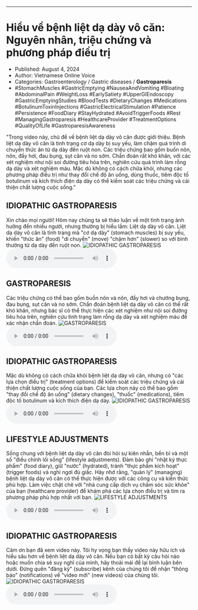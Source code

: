 
---

# Hiểu về bệnh liệt dạ dày vô căn: Nguyên nhân, triệu chứng và phương pháp điều trị

- Published: August 4, 2024
- Author: Vietnamese Online Voice
- Categories: Gastroenterology / Gastric diseases / **Gastroparesis**
- #StomachMuscles #GastricEmptying #NauseaAndVomiting #Bloating #AbdominalPain #WeightLoss #EarlySatiety #UpperGIEndoscopy #GastricEmptyingStudies #BloodTests #DietaryChanges #Medications #BotulinumToxinInjections #GastricElectricalStimulation #Patience #Persistence #FoodDiary #StayHydrated #AvoidTriggerFoods #Rest #ManagingGastroparesis #HealthcareProvider #TreatmentOptions #QualityOfLife #GastroparesisAwareness

"Trong video này, chủ đề về bệnh liệt dạ dày vô căn được giới thiệu. Bệnh liệt dạ dày vô căn là tình trạng cơ dạ dày bị suy yếu, làm chậm quá trình di chuyển thức ăn từ dạ dày đến ruột non. Các triệu chứng bao gồm buồn nôn, nôn, đầy hơi, đau bụng, sụt cân và no sớm. Chẩn đoán rất khó khăn, với các xét nghiệm như nội soi đường tiêu hóa trên, nghiên cứu quá trình làm rỗng dạ dày và xét nghiệm máu. Mặc dù không có cách chữa khỏi, nhưng các phương pháp điều trị như thay đổi chế độ ăn uống, dùng thuốc, tiêm độc tố botulinum và kích thích điện dạ dày có thể kiểm soát các triệu chứng và cải thiện chất lượng cuộc sống."


## IDIOPATHIC GASTROPARESIS

Xin chào mọi người! Hôm nay chúng ta sẽ thảo luận về một tình trạng ảnh hưởng đến nhiều người, nhưng thường bị hiểu lầm: Liệt dạ dày vô căn. Liệt dạ dày vô căn là tình trạng mà "cơ dạ dày" (stomach muscles) bị suy yếu, khiến "thức ăn" (food) "di chuyển" (move) "chậm hơn" (slower) so với bình thường từ dạ dày đến ruột non.
![IDIOPATHIC GASTROPARESIS](https://http-archiver-apis-production-80.schnworks.com/storage/images/transitions/2024-08-04/transition-27868072921-Montserrat-Bold-303F9F.jpg)
<audio controls>
    <source src="https://http-archiver-apis-production-80.schnworks.com/storage/storage/audio/file-26948674905.mp3" type="audio/mpeg">
</audio>



## GASTROPARESIS

Các triệu chứng có thể bao gồm buồn nôn và nôn, đầy hơi và chướng bụng, đau bụng, sụt cân và no sớm. Chẩn đoán bệnh liệt dạ dày vô căn có thể rất khó khăn, nhưng bác sĩ có thể thực hiện các xét nghiệm như nội soi đường tiêu hóa trên, nghiên cứu tình trạng làm rỗng dạ dày và xét nghiệm máu để xác nhận chẩn đoán.
![GASTROPARESIS](https://http-archiver-apis-production-80.schnworks.com/storage/images/transitions/2024-08-04/transition-23001965423-Montserrat-Regular-004895.jpg)
<audio controls>
    <source src="https://http-archiver-apis-production-80.schnworks.com/storage/storage/audio/file-9436884820.mp3" type="audio/mpeg">
</audio>



## IDIOPATHIC GASTROPARESIS

Mặc dù không có cách chữa khỏi bệnh liệt dạ dày vô căn, nhưng có "các lựa chọn điều trị" (treatment options) để kiểm soát các triệu chứng và cải thiện chất lượng cuộc sống của bạn. Các lựa chọn này có thể bao gồm "thay đổi chế độ ăn uống" (dietary changes), "thuốc" (medications), tiêm độc tố botulinum và kích thích điện dạ dày.
![IDIOPATHIC GASTROPARESIS](https://http-archiver-apis-production-80.schnworks.com/storage/images/transitions/2024-08-04/transition-21467198592-Montserrat-Bold-9C27B0.jpg)
<audio controls>
    <source src="https://http-archiver-apis-production-80.schnworks.com/storage/storage/audio/file-5703383215.mp3" type="audio/mpeg">
</audio>



## LIFESTYLE ADJUSTMENTS

Sống chung với bệnh liệt dạ dày vô căn đòi hỏi sự kiên nhẫn, bền bỉ và một số "điều chỉnh lối sống" (lifestyle adjustments). Đảm bảo ghi "nhật ký thực phẩm" (food diary), giữ "nước" (hydrated), tránh "thực phẩm kích hoạt" (trigger foods) và nghỉ ngơi đủ giấc. Hãy nhớ rằng, "quản lý" (managing) bệnh liệt dạ dày vô căn có thể thực hiện được với các công cụ và kiến ​​thức phù hợp. Làm việc chặt chẽ với "nhà cung cấp dịch vụ chăm sóc sức khỏe" của bạn (healthcare provider) để khám phá các lựa chọn điều trị và tìm ra phương pháp phù hợp nhất với bạn.
![LIFESTYLE ADJUSTMENTS](https://http-archiver-apis-production-80.schnworks.com/storage/images/transitions/2024-08-04/transition--63004608028-Montserrat-Bold-004895.jpg)
<audio controls>
    <source src="https://http-archiver-apis-production-80.schnworks.com/storage/storage/audio/file-9157931116.mp3" type="audio/mpeg">
</audio>



## IDIOPATHIC GASTROPARESIS

Cảm ơn bạn đã xem video này. Tôi hy vọng bạn thấy video này hữu ích và hiểu sâu hơn về bệnh liệt dạ dày vô căn. Nếu bạn có bất kỳ câu hỏi nào hoặc muốn chia sẻ suy nghĩ của mình, hãy thoải mái để lại bình luận bên dưới. Đừng quên "đăng ký" (subscribe) kênh của chúng tôi để nhận "thông báo" (notifications) về "video mới" (new videos) của chúng tôi.
![IDIOPATHIC GASTROPARESIS](https://http-archiver-apis-production-80.schnworks.com/storage/images/transitions/2024-08-04/transition-21061171434-Montserrat-Thin-880E4F.jpg)
<audio controls>
    <source src="https://http-archiver-apis-production-80.schnworks.com/storage/storage/audio/file-8533181281.mp3" type="audio/mpeg">
</audio>

